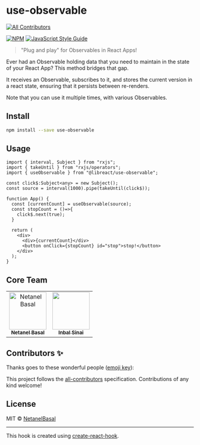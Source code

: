 # use-observable
<!-- ALL-CONTRIBUTORS-BADGE:START - Do not remove or modify this section -->
[![All Contributors](https://img.shields.io/badge/all_contributors-0-orange.svg?style=flat-square)](#contributors-)
<!-- ALL-CONTRIBUTORS-BADGE:END -->

>

[![NPM](https://img.shields.io/npm/v/use-observable.svg)](https://www.npmjs.com/package/use-observable) [![JavaScript Style Guide](https://img.shields.io/badge/code_style-standard-brightgreen.svg)](https://standardjs.com)

> "Plug and play" for Observables in React Apps!

Ever had an Observable holding data that you need to maintain in the state of your React App? This method bridges that gap.

It receives an Observable, subscribes to it, and stores the current version in a react state, ensuring that it persists between re-renders. 

Note that you can use it multiple times, with various Observables.


## Install

```bash
npm install --save use-observable
```

## Usage

```tsx
import { interval, Subject } from "rxjs";
import { takeUntil } from "rxjs/operators";
import { useObservable } from "@libreact/use-observable";

const click$:Subject<any> = new Subject();
const source = interval(1000).pipe(takeUntil(click$));

function App() {
  const [currentCount] = useObservable(source);
  const stopCount = ()=>{
    click$.next(true);
  }

  return (
    <div>
      <div>{currentCount}</div>
      <button onClick={stopCount} id="stop">stop!</button>
    </div>
  );
}
```
## Core Team

<table>
  <tr>
    <td align="center"><a href="https://www.netbasal.com"><img src="https://avatars1.githubusercontent.com/u/6745730?v=4" width="100px;" alt="Netanel Basal"/><br /><sub><b>Netanel Basal</b></sub></a><br /></td>
     <td align="center"><a href="https://github.com/theblushingcrow"><img src="https://avatars3.githubusercontent.com/u/638818?v=4" width="100px;" alt=""/><br /><sub><b>Inbal Sinai</b></sub></a><br /></td>
</tr>
</table>

## Contributors ✨

Thanks goes to these wonderful people ([emoji key](https://allcontributors.org/docs/en/emoji-key)):

<!-- ALL-CONTRIBUTORS-LIST:START - Do not remove or modify this section -->
<!-- prettier-ignore-start -->
<!-- markdownlint-disable -->
<!-- markdownlint-enable -->
<!-- prettier-ignore-end -->
<!-- ALL-CONTRIBUTORS-LIST:END -->

This project follows the [all-contributors](https://github.com/all-contributors/all-contributors) specification. Contributions of any kind welcome!

## License

MIT © [NetanelBasal](https://github.com/NetanelBasal)

---

This hook is created using [create-react-hook](https://github.com/hermanya/create-react-hook).
